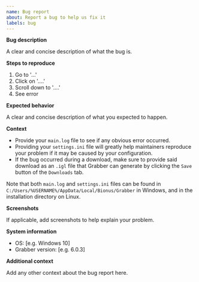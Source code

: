 ```yaml
---
name: Bug report
about: Report a bug to help us fix it
labels: bug
---
```


**Bug description**

A clear and concise description of what the bug is.

**Steps to reproduce**

1. Go to '...'
2. Click on '....'
3. Scroll down to '....'
4. See error

**Expected behavior**

A clear and concise description of what you expected to happen.

**Context**

* Provide your `main.log` file to see if any obvious error occurred.
* Providing your `settings.ini` file will greatly help maintainers reproduce your problem if it may be caused by your configuration.
* If the bug occurred during a download, make sure to provide said download as an `.igl` file that Grabber can generate by clicking the `Save` button of the `Downloads` tab.

Note that both `main.log` and `settings.ini` files can be found in `C:/Users/%USERNAME%/AppData/Local/Bionus/Grabber` in Windows, and in the installation directory on Linux.

**Screenshots**

If applicable, add screenshots to help explain your problem.

**System information**

- OS: [e.g. Windows 10]
- Grabber version: [e.g. 6.0.3]

**Additional context**

Add any other context about the bug report here.